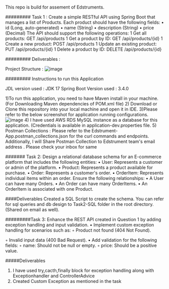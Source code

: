 ###
###
###

This repo is build for assement of Edstruments.

######### Task 1 :
Create a simple RESTful API using Spring Boot that manages a list of Products. Each product
should have the following fields:
• id (Long, auto-generated)
• name (String)
• description (String)
• price (Decimal)
The API should support the following operations:
1 Get all products: GET /api/products
1 Get a product by ID: GET /api/products/{id}
1 Create a new product: POST /api/products
1 Update an existing product: PUT /api/products/{id}
1 Delete a product by ID: DELETE /api/products/{id}

######### Deliverables :

Project Structure : 
![image](https://github.com/user-attachments/assets/68ec7d2b-75c5-43b0-bd52-0faa7ba6af04)


######### Instructions to run this Application

JDL version used : JDK 17
Spring Boot Version used : 3.4.0

1)To run this application, you need to have Maven install in your machine. (For Downloading Maven dependencies of POM.xml file)
2) Download or Clone this repository into your local machine and open it in IDE.
3)Please refer to the below screenshot for application running configurations.
![image](https://github.com/user-attachments/assets/4c27f99d-c502-4ffa-9a68-3f0ad720e9c6)
4) I have used AWS RDS MySQL instance as a database for this application. (Credentials is available in application-dev.properties file.
5) Postman Collections : Please refer to the Edstrument-App.postman_collections.json for the curl commands and endpoints.
Additionally, I will Share Postman Collection to Edstrument team's email address . Please check your inbox for same

####### Task 2:
Design a relational database schema for an E-commerce platform that includes the following
entities:
• User: Represents a customer or admin of the platform.
• Product: Represents a product available for purchase.
• Order: Represents a customer's order.
• OrderItem: Represents individual items within an order.
Ensure the following relationships:
• A User can have many Orders.
• An Order can have many OrderItems.
• An OrderItem is associated with one Product.

####Deliverables 
Created a SQL Script to create the schema. You can refer for sql queries and db design to Task2-SQL folder in the root directory.(Shared on email as well).



#########Task 3:
Enhance the REST API created in Question 1 by adding exception handling and input
validation.
• Implement custom exception handling for scenarios such as:
◦ Product not found (404 Not Found).

◦ Invalid input data (400 Bad Request).
• Add validation for the following fields:
◦ name: Should not be null or empty.
◦ price: Should be a positive value.

#####Deliverables
1) I have used try,cacth,finally block for exception handling along with Exceptionhandler and ControllerAdvice
2) Created Custom Exception as mentioned in the task


